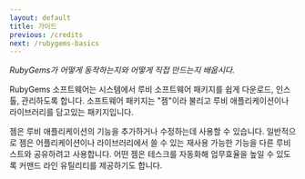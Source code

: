 ```yaml
---
layout: default
title: 가이드
previous: /credits
next: /rubygems-basics
---
```


<em class="t-gray">RubyGems가 어떻게 동작하는지와 어떻게 직접 만드는지 배웁시다.</em>

RubyGems 소프트웨어는 시스템에서 루비 소프트웨어 패키지를 쉽게 다운로드,
인스톨, 관리하도록 합니다. 소프트웨어 패키지는 "젬"이라 불리고 루비
애플리케이션이나 라이브러리를 담고있는 패키지입니다.

젬은 루비 애플리케이션의 기능을 추가하거나 수정하는데 사용할 수 있습니다.
일반적으로 젬은 어플리케이션이나 라이브러리에서 쓸 수 있는 재사용 가능한
기능을 다른 루비스트와 공유하려고 사용합니다. 어떤 젬은 테스크를 자동화해
업무효율을 높일 수 있도록 커맨드 라인 유틸리티를 제공하기도 합니다.
